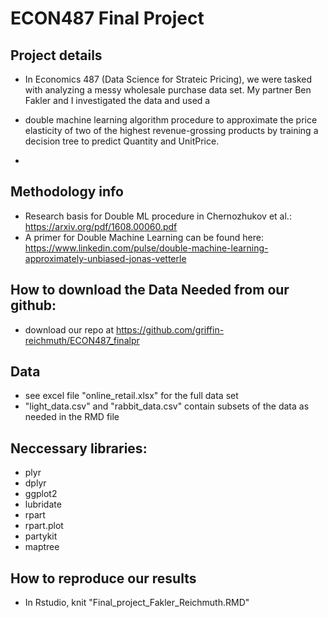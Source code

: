 # ECON487 Final Project

## Project details
- In Economics 487 (Data Science for Strateic Pricing), we were tasked with analyzing a messy wholesale purchase data set. My partner Ben Fakler and I investigated the data and used a
- double machine learning algorithm procedure to approximate the price elasticity of two of the highest revenue-grossing products by training a decision tree to predict Quantity and UnitPrice.

- 
##  Methodology info
- Research basis for Double ML procedure in Chernozhukov et al.: https://arxiv.org/pdf/1608.00060.pdf
- A primer for Double Machine Learning can be found here: https://www.linkedin.com/pulse/double-machine-learning-approximately-unbiased-jonas-vetterle



## How to download the Data Needed from our github:
- download our repo at https://github.com/griffin-reichmuth/ECON487_finalpr

## Data
- see excel file "online_retail.xlsx" for the full data set
- "light_data.csv" and "rabbit_data.csv" contain subsets of the data as needed in the RMD file

## Neccessary libraries: 
  - plyr
  - dplyr
  - ggplot2
  - lubridate
  - rpart
  - rpart.plot
  - partykit
  - maptree
 
## How to reproduce our results
- In Rstudio, knit "Final_project_Fakler_Reichmuth.RMD" 


